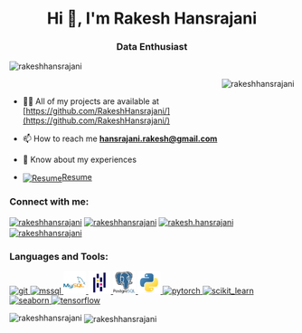 <h1 align="center">Hi 👋, I'm Rakesh Hansrajani</h1>
<h3 align="center">Data Enthusiast</h3>

<p align="left"> <img src="https://komarev.com/ghpvc/?username=rakeshhansrajani&label=Profile%20views&color=0e75b6&style=flat" alt="rakeshhansrajani" /> </p>

<p align="right"> <img src="https://chools.in/wp-content/uploads/data-science-2-1.gif" alt="rakeshhansrajani" /> </p>

- 👨‍💻 All of my projects are available at [https://github.com/RakeshHansrajani/](https://github.com/RakeshHansrajani/)

- 📫 How to reach me **hansrajani.rakesh@gmail.com**

- 📄 Know about my experiences 
- <a href="https://drive.google.com/file/d/1-KkR-T6Vn8FIO4AgeOSNGk27ltDsnDYc/view" target="blank"><img align="center" alt="Resume" height="30" width="40" />Resume</a>

<h3 align="left">Connect with me:</h3>
<p align="left">
<a href="https://linkedin.com/in/rakeshhansrajani" target="blank"><img align="center" src="https://raw.githubusercontent.com/rahuldkjain/github-profile-readme-generator/master/src/images/icons/Social/linked-in-alt.svg" alt="rakeshhansrajani" height="30" width="40" /></a>
<a href="https://kaggle.com/rakeshhansrajani" target="blank"><img align="center" src="https://raw.githubusercontent.com/rahuldkjain/github-profile-readme-generator/master/src/images/icons/Social/kaggle.svg" alt="rakeshhansrajani" height="30" width="40" /></a>
<a href="https://fb.com/rakesh.hansrajani" target="blank"><img align="center" src="https://raw.githubusercontent.com/rahuldkjain/github-profile-readme-generator/master/src/images/icons/Social/facebook.svg" alt="rakesh.hansrajani" height="30" width="40" /></a>
<a href="https://instagram.com/rakeshhansrajani" target="blank"><img align="center" src="https://raw.githubusercontent.com/rahuldkjain/github-profile-readme-generator/master/src/images/icons/Social/instagram.svg" alt="rakeshhansrajani" height="30" width="40" /></a>
</p>

<h3 align="left">Languages and Tools:</h3>
<p align="left"> <a href="https://git-scm.com/" target="_blank" rel="noreferrer"> <img src="https://www.vectorlogo.zone/logos/git-scm/git-scm-icon.svg" alt="git" width="40" height="40"/> </a> <a href="https://www.microsoft.com/en-us/sql-server" target="_blank" rel="noreferrer"> <img src="https://www.svgrepo.com/show/303229/microsoft-sql-server-logo.svg" alt="mssql" width="40" height="40"/> </a> <a href="https://www.mysql.com/" target="_blank" rel="noreferrer"> <img src="https://raw.githubusercontent.com/devicons/devicon/master/icons/mysql/mysql-original-wordmark.svg" alt="mysql" width="40" height="40"/> </a> <a href="https://pandas.pydata.org/" target="_blank" rel="noreferrer"> <img src="https://raw.githubusercontent.com/devicons/devicon/2ae2a900d2f041da66e950e4d48052658d850630/icons/pandas/pandas-original.svg" alt="pandas" width="40" height="40"/> </a> <a href="https://www.postgresql.org" target="_blank" rel="noreferrer"> <img src="https://raw.githubusercontent.com/devicons/devicon/master/icons/postgresql/postgresql-original-wordmark.svg" alt="postgresql" width="40" height="40"/> </a> <a href="https://www.python.org" target="_blank" rel="noreferrer"> <img src="https://raw.githubusercontent.com/devicons/devicon/master/icons/python/python-original.svg" alt="python" width="40" height="40"/> </a> <a href="https://pytorch.org/" target="_blank" rel="noreferrer"> <img src="https://www.vectorlogo.zone/logos/pytorch/pytorch-icon.svg" alt="pytorch" width="40" height="40"/> </a> <a href="https://scikit-learn.org/" target="_blank" rel="noreferrer"> <img src="https://upload.wikimedia.org/wikipedia/commons/0/05/Scikit_learn_logo_small.svg" alt="scikit_learn" width="40" height="40"/> </a> <a href="https://seaborn.pydata.org/" target="_blank" rel="noreferrer"> <img src="https://seaborn.pydata.org/_images/logo-mark-lightbg.svg" alt="seaborn" width="40" height="40"/> </a> <a href="https://www.tensorflow.org" target="_blank" rel="noreferrer"> <img src="https://www.vectorlogo.zone/logos/tensorflow/tensorflow-icon.svg" alt="tensorflow" width="40" height="40"/> </a> </p>

<p><img align="left" src="https://github-readme-stats.vercel.app/api/top-langs?username=rakeshhansrajani&show_icons=true&locale=en&layout=compact" alt="rakeshhansrajani" /></p>

<p>&nbsp;<img align="center" src="https://github-readme-stats.vercel.app/api?username=rakeshhansrajani&show_icons=true&locale=en" alt="rakeshhansrajani" /></p>
